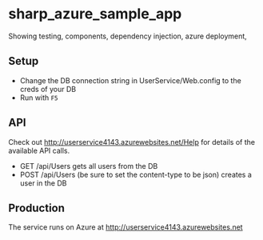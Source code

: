 # sharp_azure_sample_app
Showing testing, components, dependency injection, azure deployment, 

## Setup

* Change the DB connection string in UserService/Web.config to the creds of your DB
* Run with `F5`

## API

Check out http://userservice4143.azurewebsites.net/Help for details of the available API calls.

* GET /api/Users gets all users from the DB
* POST /api/Users (be sure to set the content-type to be json) creates a user in the DB

## Production

The service runs on Azure at  http://userservice4143.azurewebsites.net
